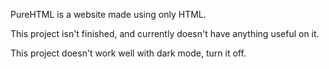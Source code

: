 PureHTML is a website made using only HTML.

This project isn't finished, and currently doesn't have anything useful on it.

This project doesn't work well with dark mode, turn it off.
